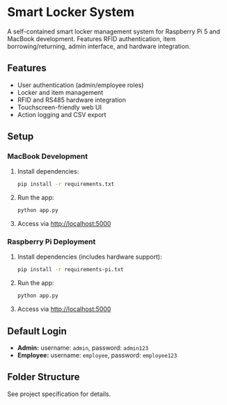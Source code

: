 # Smart Locker System

A self-contained smart locker management system for Raspberry Pi 5 and MacBook development. Features RFID authentication, item borrowing/returning, admin interface, and hardware integration.

## Features

- User authentication (admin/employee roles)
- Locker and item management
- RFID and RS485 hardware integration
- Touchscreen-friendly web UI
- Action logging and CSV export

## Setup

### MacBook Development

1. Install dependencies:
   ```bash
   pip install -r requirements.txt
   ```
2. Run the app:
   ```bash
   python app.py
   ```
3. Access via [http://localhost:5000](http://localhost:5000)

### Raspberry Pi Deployment

1. Install dependencies (includes hardware support):
   ```bash
   pip install -r requirements-pi.txt
   ```
2. Run the app:
   ```bash
   python app.py
   ```
3. Access via [http://localhost:5000](http://localhost:5000)

## Default Login

- **Admin:** username: `admin`, password: `admin123`
- **Employee:** username: `employee`, password: `employee123`

## Folder Structure

See project specification for details.
